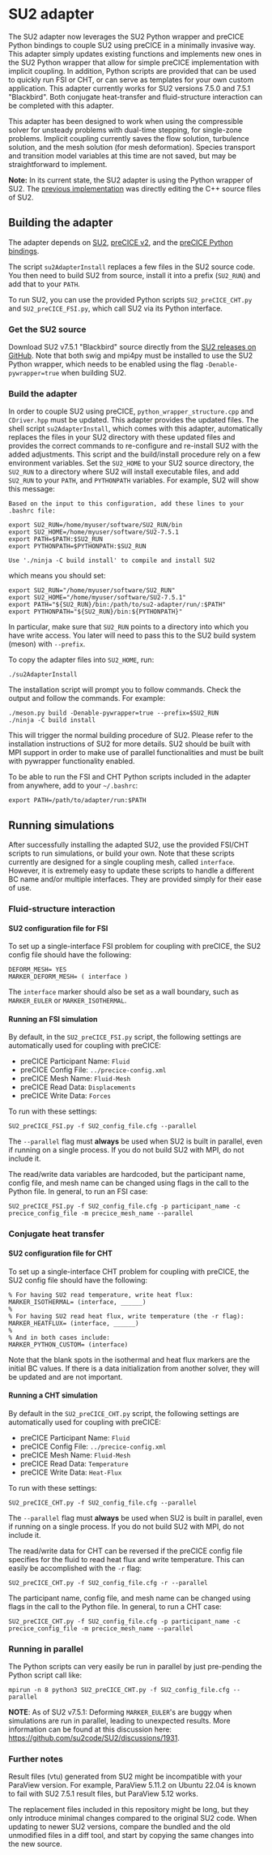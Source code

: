 # SU2 adapter

The SU2 adapter now leverages the SU2 Python wrapper and preCICE Python bindings to couple SU2 using preCICE in a minimally invasive way. This adapter simply updates existing functions and implements new ones in the SU2 Python wrapper that allow for simple preCICE implementation with implicit coupling. In addition, Python scripts are provided that can be used to quickly run FSI or CHT, or can serve as templates for your own custom application. This adapter currently works for SU2 versions 7.5.0 and 7.5.1 "Blackbird". Both conjugate heat-transfer and fluid-structure interaction can be completed with this adapter.

This adapter has been designed to work when using the compressible solver for unsteady problems with dual-time stepping, for single-zone problems. Implicit coupling currently saves the flow solution, turbulence solution, and the mesh solution (for mesh deformation). Species transport and transition model variables at this time are not saved, but may be straightforward to implement.

**Note:** In its current state, the SU2 adapter is using the Python wrapper of SU2. The [previous implementation](https://github.com/precice/su2-adapter/tree/ab843878c1d43302a4f0c66e25dcb364b7787478) was directly editing the C++ source files of SU2.

<!-- tocstop -->
## Building the adapter

The adapter depends on [SU2](https://su2code.github.io/), [preCICE v2](https://precice.org/installation-overview.html), and the [preCICE Python bindings](https://precice.org/installation-bindings-python.html).

The script `su2AdapterInstall` replaces a few files in the SU2 source code. You then need to build SU2 from source, install it into a prefix (`SU2_RUN`) and add that to your `PATH`.

To run SU2, you can use the provided Python scripts `SU2_preCICE_CHT.py` and `SU2_preCICE_FSI.py`, which call SU2 via its Python interface.

### Get the SU2 source

Download SU2 v7.5.1 "Blackbird" source directly from the [SU2 releases on GitHub](https://github.com/su2code/SU2/releases/tag/v7.5.1). Note that both swig and mpi4py must be installed to use the SU2 Python wrapper, which needs to be enabled using the flag `-Denable-pywrapper=true` when building SU2.

### Build the adapter

In order to couple SU2 using preCICE, `python_wrapper_structure.cpp` and `CDriver.hpp` must be updated. This adapter provides the updated files. The shell script `su2AdapterInstall`, which comes with this adapter, automatically replaces the files in your SU2 directory with these updated files and provides the correct commands to re-configure and re-install SU2 with the added adjustments. This script and the build/install procedure rely on a few environment variables. Set the `SU2_HOME` to your SU2 source directory, the `SU2_RUN` to a directory where SU2 will install executable files, and add `SU2_RUN` to your `PATH`, and `PYTHONPATH` variables. For example, SU2 will show this message:

```text
Based on the input to this configuration, add these lines to your .bashrc file:

export SU2_RUN=/home/myuser/software/SU2_RUN/bin
export SU2_HOME=/home/myuser/software/SU2-7.5.1
export PATH=$PATH:$SU2_RUN
export PYTHONPATH=$PYTHONPATH:$SU2_RUN

Use './ninja -C build install' to compile and install SU2
```

which means you should set:

```shell
export SU2_RUN="/home/myuser/software/SU2_RUN"
export SU2_HOME="/home/myuser/software/SU2-7.5.1"
export PATH="${SU2_RUN}/bin:/path/to/su2-adapter/run/:$PATH"
export PYTHONPATH="${SU2_RUN}/bin:${PYTHONPATH}"
```

In particular, make sure that `SU2_RUN` points to a directory into which you have write access. You later will need to pass this to the SU2 build system (meson) with `--prefix`.

To copy the adapter files into `SU2_HOME`, run:

```shell
./su2AdapterInstall
```

The installation script will prompt you to follow commands. Check the output and follow the commands. For example:

```shell
./meson.py build -Denable-pywrapper=true --prefix=$SU2_RUN
./ninja -C build install
```

This will trigger the normal building procedure of SU2. Please refer to the installation instructions of SU2 for more details. SU2 should be built with MPI support in order to make use of parallel functionalities and must be built with pywrapper functionality enabled.

To be able to run the FSI and CHT Python scripts included in the adapter from anywhere, add to your `~/.bashrc`:

```shell
export PATH=/path/to/adapter/run:$PATH
```

## Running simulations

After successfully installing the adapted SU2, use the provided FSI/CHT scripts to run simulations, or build your own. Note that these scripts currently are designed for a single coupling mesh, called `interface`. However, it is extremely easy to update these scripts to handle a different BC name and/or multiple interfaces. They are provided simply for their ease of use.

### Fluid-structure interaction

#### SU2 configuration file for FSI

To set up a single-interface FSI problem for coupling with preCICE, the SU2 config file should have the following:

```text
DEFORM_MESH= YES
MARKER_DEFORM_MESH= ( interface )
```

The `interface` marker should also be set as a wall boundary, such as `MARKER_EULER` or `MARKER_ISOTHERMAL`.

#### Running an FSI simulation

By default, in the `SU2_preCICE_FSI.py` script, the following settings are automatically used for coupling with preCICE:

- preCICE Participant Name: `Fluid`
- preCICE Config File: `../precice-config.xml`
- preCICE Mesh Name: `Fluid-Mesh`
- preCICE Read Data: `Displacements`
- preCICE Write Data: `Forces`

To run with these settings:

```shell
SU2_preCICE_FSI.py -f SU2_config_file.cfg --parallel
```

The `--parallel` flag must **always** be used when SU2 is built in parallel, even if running on a single process. If you do not build SU2 with MPI, do not include it.

The read/write data variables are hardcoded, but the participant name, config file, and mesh name can be changed using flags in the call to the Python file. In general, to run an FSI case:

```shell
SU2_preCICE_FSI.py -f SU2_config_file.cfg -p participant_name -c precice_config_file -m precice_mesh_name --parallel
```

### Conjugate heat transfer

#### SU2 configuration file for CHT

To set up a single-interface CHT problem for coupling with preCICE, the SU2 config file should have the following:

```text
% For having SU2 read temperature, write heat flux:
MARKER_ISOTHERMAL= (interface, ______)
%
% For having SU2 read heat flux, write temperature (the -r flag):
MARKER_HEATFLUX= (interface, ______)
%
% And in both cases include:
MARKER_PYTHON_CUSTOM= (interface)
```

Note that the blank spots in the isothermal and heat flux markers are the initial BC values. If there is a data initialization from another solver, they will be updated and are not important.

#### Running a CHT simulation

By default in the `SU2_preCICE_CHT.py` script, the following settings are automatically used for coupling with preCICE:

- preCICE Participant Name: `Fluid`
- preCICE Config File: `../precice-config.xml`
- preCICE Mesh Name: `Fluid-Mesh`
- preCICE Read Data: `Temperature`
- preCICE Write Data: `Heat-Flux`

To run with these settings:

```shell
SU2_preCICE_CHT.py -f SU2_config_file.cfg --parallel
```

The `--parallel` flag must **always** be used when SU2 is built in parallel, even if running on a single process. If you do not build SU2 with MPI, do not include it.

The read/write data for CHT can be reversed if the preCICE config file specifies for the fluid to read heat flux and write temperature. This can easily be accomplished with the `-r` flag:

```shell
SU2_preCICE_CHT.py -f SU2_config_file.cfg -r --parallel
```

The participant name, config file, and mesh name can be changed using flags in the call to the Python file. In general, to run a CHT case:

```shell
SU2_preCICE_CHT.py -f SU2_config_file.cfg -p participant_name -c precice_config_file -m precice_mesh_name --parallel
```

### Running in parallel

The Python scripts can very easily be run in parallel by just pre-pending the Python script call like:

```shell
mpirun -n 8 python3 SU2_preCICE_CHT.py -f SU2_config_file.cfg --parallel
```

**NOTE**: As of SU2 v7.5.1: Deforming `MARKER_EULER`'s are buggy when simulations are run in parallel, leading to unexpected results. More information can be found at this discussion here: https://github.com/su2code/SU2/discussions/1931.

### Further notes

Result files (vtu) generated from SU2 might be incompatible with your ParaView version. For example, ParaView 5.11.2 on Ubuntu 22.04 is known to fail with SU2 7.5.1 result files, but ParaView 5.12 works.

The replacement files included in this repository might be long, but they only introduce minimal changes compared to the original SU2 code. When updating to newer SU2 versions, compare the bundled and the old unmodified files in a diff tool, and start by copying the same changes into the new source.
